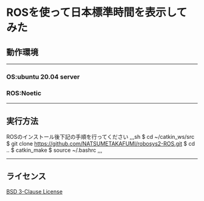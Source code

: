# ROSを使って日本標準時間を表示してみた

## 動作環境
---
### OS:ubuntu 20.04 server
### ROS:Noetic
---

## 実行方法
ROSのインストール後下記の手順を行ってください
,,,sh
$ cd ~/catkin_ws/src
$ git clone https://github.com/NATSUMETAKAFUMI/robosys2-ROS.git
$ cd ..
$ catkin_make
$ source ~/.bashrc
,,,

---
## ライセンス
[BSD 3-Clause License](https://github.com/NATSUMETAKAFUMI/robosysws2-ROS/blob/main/LICENSE)
